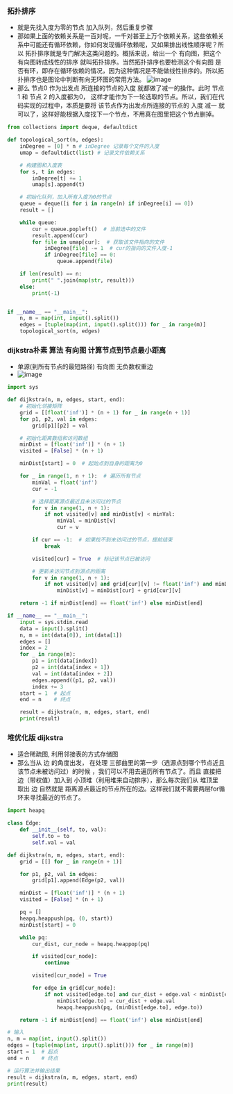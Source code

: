 ### 拓扑排序
- 就是先找入度为零的节点 加入队列，然后重复步骤
- 那如果上面的依赖关系是一百对呢，一千对甚至上万个依赖关系，这些依赖关系中可能还有循环依赖，你如何发现循环依赖呢，又如果排出线性顺序呢？所以 拓扑排序就是专门解决这类问题的。概括来说，给出一个 有向图，把这个有向图转成线性的排序 就叫拓扑排序。当然拓扑排序也要检测这个有向图 是否有环，即存在循环依赖的情况，因为这种情况是不能做线性排序的。所以拓扑排序也是图论中判断有向无环图的常用方法。
![image](https://github.com/user-attachments/assets/84ad73d9-6389-477b-a4f1-09909aa09578)
- 那么 节点0 作为出发点 所连接的节点的入度 就都做了减一的操作。此时 节点1 和 节点 2 的入度都为0， 这样才能作为下一轮选取的节点。所以，我们在代码实现的过程中，本质是要将 该节点作为出发点所连接的节点的 入度 减一 就可以了，这样好能根据入度找下一个节点，不用真在图里把这个节点删掉。
```python
from collections import deque, defaultdict

def topological_sort(n, edges):
    inDegree = [0] * n # inDegree 记录每个文件的入度
    umap = defaultdict(list) # 记录文件依赖关系

    # 构建图和入度表
    for s, t in edges:
        inDegree[t] += 1
        umap[s].append(t)

    # 初始化队列，加入所有入度为0的节点
    queue = deque([i for i in range(n) if inDegree[i] == 0])
    result = []

    while queue:
        cur = queue.popleft()  # 当前选中的文件
        result.append(cur)
        for file in umap[cur]:  # 获取该文件指向的文件
            inDegree[file] -= 1  # cur的指向的文件入度-1
            if inDegree[file] == 0:
                queue.append(file)

    if len(result) == n:
        print(" ".join(map(str, result)))
    else:
        print(-1)


if __name__ == "__main__":
    n, m = map(int, input().split())
    edges = [tuple(map(int, input().split())) for _ in range(m)]
    topological_sort(n, edges)
```

### dijkstra朴素 算法 有向图 计算节点到节点最小距离
- 单源(到所有节点的最短路径) 有向图 无负数权重边
- ![image](https://github.com/user-attachments/assets/abefed0e-b747-4040-9321-3b0c232c2750)
```python
import sys

def dijkstra(n, m, edges, start, end):
    # 初始化邻接矩阵
    grid = [[float('inf')] * (n + 1) for _ in range(n + 1)]
    for p1, p2, val in edges:
        grid[p1][p2] = val

    # 初始化距离数组和访问数组
    minDist = [float('inf')] * (n + 1)
    visited = [False] * (n + 1)

    minDist[start] = 0  # 起始点到自身的距离为0

    for _ in range(1, n + 1):  # 遍历所有节点
        minVal = float('inf')
        cur = -1

        # 选择距离源点最近且未访问过的节点
        for v in range(1, n + 1):
            if not visited[v] and minDist[v] < minVal:
                minVal = minDist[v]
                cur = v

        if cur == -1:  # 如果找不到未访问过的节点，提前结束
            break

        visited[cur] = True  # 标记该节点已被访问

        # 更新未访问节点到源点的距离
        for v in range(1, n + 1):
            if not visited[v] and grid[cur][v] != float('inf') and minDist[cur] + grid[cur][v] < minDist[v]:
                minDist[v] = minDist[cur] + grid[cur][v]

    return -1 if minDist[end] == float('inf') else minDist[end]

if __name__ == "__main__":
    input = sys.stdin.read
    data = input().split()
    n, m = int(data[0]), int(data[1])
    edges = []
    index = 2
    for _ in range(m):
        p1 = int(data[index])
        p2 = int(data[index + 1])
        val = int(data[index + 2])
        edges.append((p1, p2, val))
        index += 3
    start = 1  # 起点
    end = n    # 终点

    result = dijkstra(n, m, edges, start, end)
    print(result)

``` 


### 堆优化版 dijkstra 
- 适合稀疏图, 利用邻接表的方式存储图
- 那么当从 边 的角度出发， 在处理 三部曲里的第一步（选源点到哪个节点近且该节点未被访问过）的时候 ，我们可以不用去遍历所有节点了。而且 直接把 边（带权值）加入到 小顶堆（利用堆来自动排序），那么每次我们从 堆顶里 取出 边 自然就是 距离源点最近的节点所在的边。这样我们就不需要两层for循环来寻找最近的节点了。

```python
import heapq

class Edge:
    def __init__(self, to, val):
        self.to = to
        self.val = val

def dijkstra(n, m, edges, start, end):
    grid = [[] for _ in range(n + 1)]

    for p1, p2, val in edges:
        grid[p1].append(Edge(p2, val))

    minDist = [float('inf')] * (n + 1)
    visited = [False] * (n + 1)

    pq = []
    heapq.heappush(pq, (0, start))
    minDist[start] = 0

    while pq:
        cur_dist, cur_node = heapq.heappop(pq)

        if visited[cur_node]:
            continue

        visited[cur_node] = True

        for edge in grid[cur_node]:
            if not visited[edge.to] and cur_dist + edge.val < minDist[edge.to]:
                minDist[edge.to] = cur_dist + edge.val
                heapq.heappush(pq, (minDist[edge.to], edge.to))

    return -1 if minDist[end] == float('inf') else minDist[end]

# 输入
n, m = map(int, input().split())
edges = [tuple(map(int, input().split())) for _ in range(m)]
start = 1  # 起点
end = n    # 终点

# 运行算法并输出结果
result = dijkstra(n, m, edges, start, end)
print(result)

```
  
